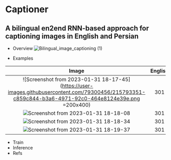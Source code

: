 # Captioner
## A bilingual en2end RNN-based approach for captioning images in English and Persian

- Overview
![Bilingual_image_captioning (1)](https://user-images.githubusercontent.com/79300456/215791467-aac4fe16-dbdb-46ed-9d42-22ec1fd53217.jpg)

- Examples

| Image | English    | Persian    |
| :---:   | :---: | :---: |
| ![Screenshot from 2023-01-31 18-17-45](https://user-images.githubusercontent.com/79300456/215793351-c859c844-b3a6-4971-92c0-464e8124e39e.png =200x400) | 301   | 283   |
| ![Screenshot from 2023-01-31 18-18-08](https://user-images.githubusercontent.com/79300456/215793360-24e9b4b5-abc6-4e66-8e76-cbfb2737ce7a.png) | 301   | 283   |
| ![Screenshot from 2023-01-31 18-18-34](https://user-images.githubusercontent.com/79300456/215793372-86b68fb0-ce59-4221-8208-8410d8a379fa.png) | 301   | 283   |
| ![Screenshot from 2023-01-31 18-19-37](https://user-images.githubusercontent.com/79300456/215793378-2a90bfcf-bb80-4d5e-a72f-3160cb4c8de4.png) | 301   | 283   |

- Train
- Inference
- Refs